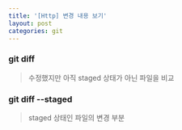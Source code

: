 ```yaml
---
title: '[Http] 변경 내용 보기'
layout: post
categories: git
---
```


### git diff
> 수정했지만 아직 staged 상태가 아닌 파일을 비교

### git diff --staged
> staged 상태인 파일의 변경 부분